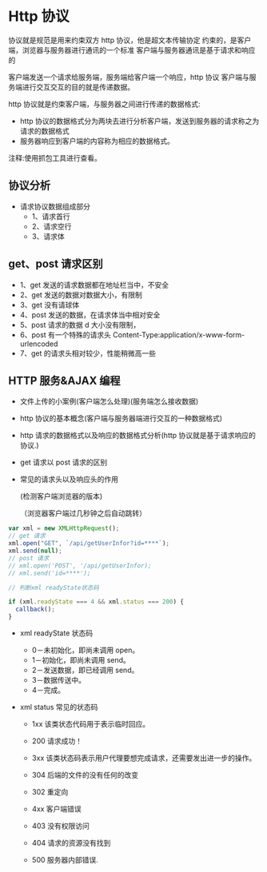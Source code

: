 # Http 协议

协议就是规范是用来约束双方
http 协议，他是超文本传输协定
约束的，是客户端，浏览器与服务器进行通讯的一个标准
客户端与服务器通讯是基于请求和响应的

客户端发送一个请求给服务端，服务端给客户端一个响应，http 协议
客户端与服务端进行交互交互的目的就是传递数据。

http 协议就是约束客户端，与服务器之间进行传递的数据格式:

- http 协议的数据格式分为两块去进行分析客户端，发送到服务器的请求称之为请求的数据格式
- 服务器响应到客户端的内容称为相应的数据格式。

注释:使用抓包工具进行查看。

## 协议分析

- 请求协议数据组成部分
  - 1、请求首行
  - 2、请求空行
  - 3、请求体

## get、post 请求区别

- 1、get 发送的请求数据都在地址栏当中，不安全
- 2、get 发送的数据对数据大小，有限制
- 3、get 没有请球体
- 4、post 发送的数据，在请求体当中相对安全
- 5、post 请求的数据 d 大小没有限制，
- 6、post 有一个特殊的请求头 Content-Type:application/x-www-form-urlencoded
- 7、get 的请求头相对较少，性能稍微高一些

## HTTP 服务&AJAX 编程

- 文件上传的小案例(客户端怎么处理)(服务端怎么接收数据)

- http 协议的基本概念(客户端与服务器端进行交互的一种数据格式)

- http 请求的数据格式以及响应的数据格式分析(http 协议就是基于请求响应的协议.)

- get 请求以 post 请求的区别

- 常见的请求头以及响应头的作用

  (检测客户端浏览器的版本)

  （浏览器客户端过几秒钟之后自动跳转）

```js
var xml = new XMLHttpRequest();
// get 请求
xml.open("GET", `/api/getUserInfor?id=****`);
xml.send(null);
// post 请求
// xml.open('POST', '/api/getUserInfor);
// xml.send('id=****');

// 判断xml readyState状态码

if (xml.readyState === 4 && xml.status === 200) {
  callback();
}
```

- xml readyState 状态码
  - 0－未初始化，即尚未调用 open。
  - 1－初始化，即尚未调用 send。
  - 2－发送数据，即已经调用 send。
  - 3－数据传送中。
  - 4－完成。
- xml status 常见的状态码

  - 1xx 该类状态代码用于表示临时回应。

  - 200 请求成功！

  - 3xx 该类状态码表示用户代理要想完成请求，还需要发出进一步的操作。

  - 304 后端的文件的没有任何的改变

  - 302 重定向

  - 4xx 客户端错误

  - 403 没有权限访问

  - 404 请求的资源没有找到

  - 500 服务器内部错误.
